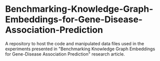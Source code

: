 # Benchmarking-Knowledge-Graph-Embeddings-for-Gene-Disease-Association-Prediction
A repository to host the code and manipulated data files used in the experiments presented in "Benchmarking Knowledge Graph Embeddings for Gene-Disease Association Prediction" research article.
